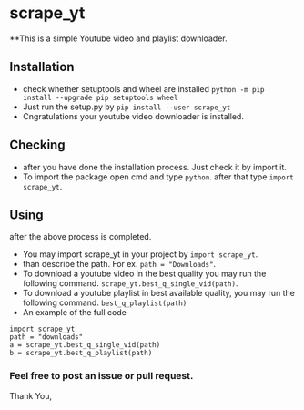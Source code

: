 # scrape_yt
**This is a simple Youtube video and playlist downloader.

## Installation
* check whether setuptools and wheel are installed ``` python -m pip install --upgrade pip setuptools wheel ```
* Just run the setup.py by ``` pip install --user scrape_yt ```
* Cngratulations your youtube video downloader is installed.

## Checking
* after you have done the installation process. Just check it by import it.
* To import the package open cmd and type ``` python ```. after that type ``` import scrape_yt ```.

## Using
after the above process is completed. 
* You may import scrape_yt in your project by ``` import scrape_yt ```.
* than describe the path. For ex. ``` path = "Downloads" ```.
* To download a youtube video in the best quality you may run the following command.
``` scrape_yt.best_q_single_vid(path) ```.
* To download a youtube playlist in best available quality, you may run the following command.
``` best_q_playlist(path) ```
* An example of the full code
```
import scrape_yt
path = "downloads"
a = scrape_yt.best_q_single_vid(path)
b = scrape_yt.best_q_playlist(path)
```
### Feel free to post an issue or pull request.
Thank You,


